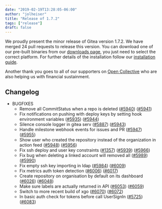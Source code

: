 ```yaml
---
date: "2019-02-19T13:28:05-06:00" 
author: "jolheiser"
title: "Release of 1.7.2"
tags: ["release"]
draft: false
---
```


We proudly present the minor release of Gitea version 1.7.2.
We have merged 24 pull requests to release this version.
You can download one of our pre-built binaries from our [downloads page](https://dl.gitea.io/gitea/1.7.2/),
you just need to select the correct platform. For further details of the installation follow our [installation guide](https://docs.gitea.io/en-us/install-from-binary/).

Another thank you goes to all of our supporters on [Open Collective](https://opencollective.com/gitea)
who are also helping us with financial sustainment.

<!--more-->

## Changelog

* BUGFIXES
  * Remove all CommitStatus when a repo is deleted ([#5940](https://github.com/go-gitea/gitea/pull/5940)) ([#5941](https://github.com/go-gitea/gitea/pull/5941))
  * Fix notifications on pushing with deploy keys by setting hook environment variables ([#5935](https://github.com/go-gitea/gitea/pull/5935)) ([#5944](https://github.com/go-gitea/gitea/pull/5944))
  * Silence console logger in gitea serv ([#5887](https://github.com/go-gitea/gitea/pull/5887)) ([#5943](https://github.com/go-gitea/gitea/pull/5943)) 
  * Handle milestone webhook events for issues and PR ([#5947](https://github.com/go-gitea/gitea/pull/5947)) ([#5955](https://github.com/go-gitea/gitea/pull/5955))
  * Show user who created the repository instead of the organization in action feed ([#5948](https://github.com/go-gitea/gitea/pull/5948)) ([#5956](https://github.com/go-gitea/gitea/pull/5956))
  * Fix ssh deploy and user key constraints ([#1357](https://github.com/go-gitea/gitea/pull/1357)) ([#5939](https://github.com/go-gitea/gitea/pull/5939)) ([#5966](https://github.com/go-gitea/gitea/pull/5966))
  * Fix bug when deleting a linked account will removed all ([#5989](https://github.com/go-gitea/gitea/pull/5989)) ([#5990](https://github.com/go-gitea/gitea/pull/5990))
  * Fix empty ssh key importing in ldap ([#5984](https://github.com/go-gitea/gitea/pull/5984)) ([#6009](https://github.com/go-gitea/gitea/pull/6009))
  * Fix metrics auth token detection ([#6006](https://github.com/go-gitea/gitea/pull/6006)) ([#6017](https://github.com/go-gitea/gitea/pull/6017))
  * Create repository on organisation by default on its dashboard ([#6026](https://github.com/go-gitea/gitea/pull/6026)) ([#6048](https://github.com/go-gitea/gitea/pull/6048))
  * Make sure labels are actually returned in API ([#6053](https://github.com/go-gitea/gitea/pull/6053)) ([#6059](https://github.com/go-gitea/gitea/pull/6059))
  * Switch to more recent build of xgo ([#6070](https://github.com/go-gitea/gitea/pull/6070)) ([#6072](https://github.com/go-gitea/gitea/pull/6072))
  * In basic auth check for tokens before call UserSignIn ([#5725](https://github.com/go-gitea/gitea/pull/5725)) ([#6083](https://github.com/go-gitea/gitea/pull/6083))
